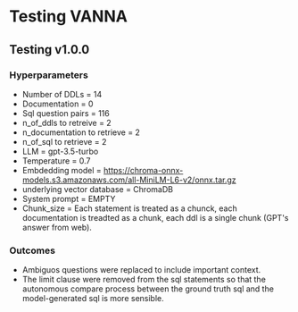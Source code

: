 # Testing VANNA

## Testing v1.0.0

### Hyperparameters
- Number of DDLs = 14
- Documentation = 0
- Sql question pairs = 116
- n_of_ddls to retreive = 2
- n_documentation to retrieve = 2
- n_of_sql to retrieve = 2
- LLM = gpt-3.5-turbo
- Temperature = 0.7
- Embdedding model = https://chroma-onnx-models.s3.amazonaws.com/all-MiniLM-L6-v2/onnx.tar.gz
- underlying vector database = ChromaDB
- System prompt = EMPTY
- Chunk_size = Each statement is treated as a chunck, each documentation is treadted as a chunk, each ddl is a single chunk (GPT's answer from web).

### Outcomes
- Ambiguos questions were replaced to include important context.
- The limit clause were removed from the sql statements so that the autonomous compare process between the ground truth sql and the model-generated sql is more sensible.